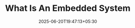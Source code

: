 ---
date: '2025-06-20T19:47:13+05:30' 
draft: true
title: 'What Is An Embedded System'
categories: ["IOT"]
tags: ["IOT"]
---